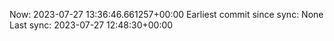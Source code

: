 Now: 2023-07-27 13:36:46.661257+00:00 Earliest commit since sync: None Last sync: 2023-07-27 12:48:30+00:00
